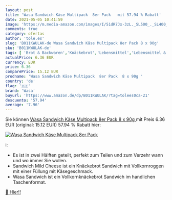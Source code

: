 ```yaml
---
layout: post
title: 'Wasa Sandwich Käse Multipack  8er Pack   mit 57.94 % Rabatt'
date: 2021-05-05 10:41:59
image: 'https://m.media-amazon.com/images/I/51dR7Jx-3zL._SL500_._SL400_.jpg'
comments: true
category: ofertas
author: 'tole.es'
slug: 'B011KWULAK-de Wasa Sandwich Käse Multipack 8er Pack 8 x 90g'
sku: 'B011KWULAK-de'
tags: [ 'Brot & Backwaren','Knäckebrot','Lebensmittel','Lebensmittel & Getränke','wasa', ]
actualPrice: 6.36 EUR
currency: EUR
price: 6.36
comparePrice: 15.12 EUR
prodname: 'Wasa Sandwich Käse Multipack  8er Pack  8 x 90g '
country: 'de'
flag: '🇩🇪'
brand: 'Wasa'
buyurl: 'https://www.amazon.de/dp/B011KWULAK/?tag=tolees0ca-21'
descuento: '57.94'
average: '7.96'
---
```


Sie können [Wasa Sandwich Käse Multipack  8er Pack  8 x 90g ](https://www.amazon.de/dp/B011KWULAK/?tag=tolees0ca-21) mit Preis 6.36 EUR (original: 15.12 EUR) 57.94 % Rabatt hier:

[![Wasa Sandwich Käse Multipack  8er Pack  ](https://m.media-amazon.com/images/I/51dR7Jx-3zL._SL500_._SL400_.jpg)](https://www.amazon.de/dp/B011KWULAK/?tag=tolees0ca-21)

ℹ️:

- Es ist in zwei Hälften geteilt, perfekt zum Teilen und zum Verzehr wann und wo immer Sie wollen.
- Sandwich Mild Cheese ist ein Knäckebrot Sandwich mit Vollkornroggen mit einer Füllung mit Käsegeschmack.
- Wasa Sandwich ist ein Vollkornknäckebrot Sandwich im handlichen Taschenformat.

[🛒 Hier!!](https://www.amazon.de/dp/B011KWULAK/?tag=tolees0ca-21)
